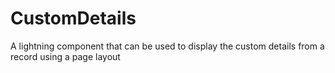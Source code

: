# CustomDetails
A lightning component that can be used to display the custom details from a record using a page layout
